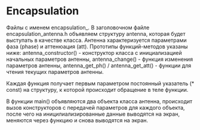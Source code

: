 # Encapsulation
Файлы с именем encapsulation_*.*
В заголовочном файле encapsulation_antenna.h объявляем структуру antenna, которая будет выступать в качестве класса. Антенна характеризуется параметрами фаза (phase) и аттенюация (att). Прототипы функций-методов указаны ниже: antenna_constructor() - конструктор класса с инициализацией начальных параметров антенны, antenna_change() - функция изменения параметров антенны, antenna_get_ph() / antenna_get_att() - функции для чтения текущих параметров антенны.

Каждая функция получает первым параметром постоянный указатель (* const) на структуру, к которой происходит обращение в теле функции. 

В функции main() объявляются два объекта класса антенна, происходит вызов конструкторов с передачей параметров для каждого объекта, после чего на иницилиализированные данные выводятся на экран, меняются через функцию и снова выводятся на экран.
